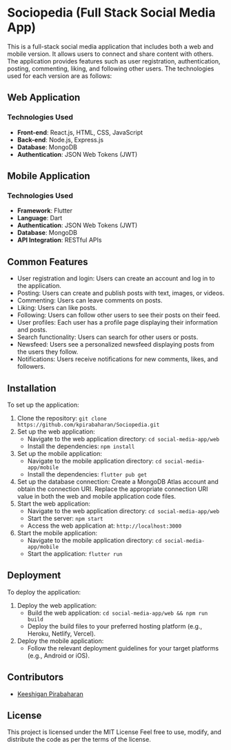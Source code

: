 # Sociopedia (Full Stack Social Media App)

This is a full-stack social media application that includes both a web and mobile version. It allows users to connect and share content with others. The application provides features such as user registration, authentication, posting, commenting, liking, and following other users. The technologies used for each version are as follows:

## Web Application

### Technologies Used

- **Front-end**: React.js, HTML, CSS, JavaScript
- **Back-end**: Node.js, Express.js
- **Database**: MongoDB
- **Authentication**: JSON Web Tokens (JWT)

## Mobile Application

### Technologies Used

- **Framework**: Flutter
- **Language**: Dart
- **Authentication**: JSON Web Tokens (JWT)
- **Database**: MongoDB
- **API Integration**: RESTful APIs

## Common Features

- User registration and login: Users can create an account and log in to the application.
- Posting: Users can create and publish posts with text, images, or videos.
- Commenting: Users can leave comments on posts.
- Liking: Users can like posts.
- Following: Users can follow other users to see their posts on their feed.
- User profiles: Each user has a profile page displaying their information and posts.
- Search functionality: Users can search for other users or posts.
- Newsfeed: Users see a personalized newsfeed displaying posts from the users they follow.
- Notifications: Users receive notifications for new comments, likes, and followers.

## Installation

To set up the application:

1. Clone the repository: `git clone https://github.com/kpirabaharan/Sociopedia.git`
2. Set up the web application:
   - Navigate to the web application directory: `cd social-media-app/web`
   - Install the dependencies: `npm install`
3. Set up the mobile application:
   - Navigate to the mobile application directory: `cd social-media-app/mobile`
   - Install the dependencies: `flutter pub get`
4. Set up the database connection: Create a MongoDB Atlas account and obtain the connection URI. Replace the appropriate connection URI value in both the web and mobile application code files.
5. Start the web application:
   - Navigate to the web application directory: `cd social-media-app/web`
   - Start the server: `npm start`
   - Access the web application at: `http://localhost:3000`
6. Start the mobile application:
   - Navigate to the mobile application directory: `cd social-media-app/mobile`
   - Start the application: `flutter run`

## Deployment

To deploy the application:

1. Deploy the web application:
   - Build the web application: `cd social-media-app/web && npm run build`
   - Deploy the build files to your preferred hosting platform (e.g., Heroku, Netlify, Vercel).
2. Deploy the mobile application:
   - Follow the relevant deployment guidelines for your target platforms (e.g., Android or iOS).

## Contributors

- [Keeshigan Pirabaharan](https://github.com/kpirabaharan/Sociopedia.git)

## License

This project is licensed under the MIT License Feel free to use, modify, and distribute the code as per the terms of the license.
